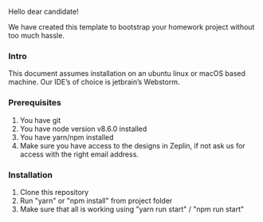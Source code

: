 Hello dear candidate!

We have created this template to bootstrap your homework project without too much hassle. 

### Intro

This document assumes installation on an ubuntu linux or macOS based machine.
Our IDE’s of choice is jetbrain’s Webstorm.

### Prerequisites 

1. You have git
2. You have node version v8.6.0 installed
3. You have yarn/npm installed
1. Make sure you have access to the designs in Zeplin, if not ask us for access with the right email address.

### Installation

1. Clone this repository
2. Run "yarn" or "npm install" from project folder
3. Make sure that all is working using "yarn run start" / "npm run start" 
